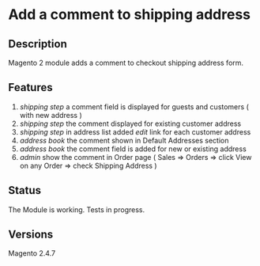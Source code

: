 # Add a comment to shipping address

## Description

Magento 2 module adds a comment to checkout shipping address form.

## Features

1. *shipping step* a comment field is displayed for guests and customers ( with new address )
2. *shipping step* the comment displayed for existing customer address
3. *shipping step* in address list added *edit* link for each customer address
4. *address book* the comment shown in Default Addresses section
5. *address book* the comment field is added for new or existing address
6. *admin* show the comment in Order page ( Sales => Orders => click View on any Order => check Shipping Address )

## Status

The Module is working. Tests in progress.

## Versions

Magento 2.4.7
